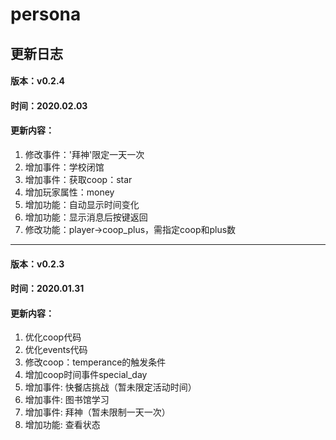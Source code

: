 # persona
## 更新日志
#### 版本：v0.2.4
#### 时间：2020.02.03
#### 更新内容：
1. 修改事件：'拜神'限定一天一次
2. 增加事件：学校闭馆
3. 增加事件：获取coop：star
4. 增加玩家属性：money
5. 增加功能：自动显示时间变化
6. 增加功能：显示消息后按键返回
7. 修改功能：player->coop_plus，需指定coop和plus数
---
#### 版本：v0.2.3
#### 时间：2020.01.31
#### 更新内容：
1. 优化coop代码
2. 优化events代码
3. 修改coop：temperance的触发条件
4. 增加coop时间事件special_day
5. 增加事件: 快餐店挑战（暂未限定活动时间）
6. 增加事件: 图书馆学习
7. 增加事件: 拜神（暂未限制一天一次）
8. 增加功能: 查看状态
